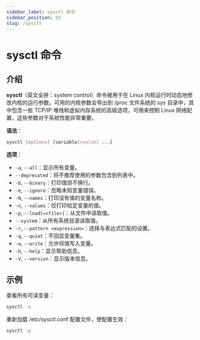 ```yaml
---
sidebar_label: sysctl 命令
sidebar_position: 53
slug: /sysctl
---
```


# sysctl 命令



## 介绍

**sysctl**（英文全拼：system control）命令被用于在 Linux 内核运行时动态地修改内核的运行参数。可用的内核参数会导出到 /proc 文件系统的 sys 目录中，其中包含一些 TCP/IP 堆栈和虚拟内存系统的高级选项，可用来控制 Linux 网络配置，这些参数对于系统性能非常重要。

**语法**：

```bash
sysctl [options] [variable[=value] ...]
```

**选项**：

- `-a`, `--all`：显示所有变量。
- `--deprecated`：将不推荐使用的参数包含到列表中。
- `-b`, `--binary`：打印值但不换行。
- `-e`, `--ignore`：忽略未知变量错误。
- `-N`, `--names`：打印没有值的变量名称。
- `-n`, `--values`：仅打印给定变量的值。
- `-p`, `--load[=<file>]`：从文件中读取值。
- `--system`：从所有系统目录读取值。
- `-r`, `--pattern <expression>`：选择与表达式匹配的设置。
- `-q`, `--quiet`：不回显变量集。
- `-w`, `--write`：允许将值写入变量。
- `-h`, `--help`：显示帮助信息。
- `-V`, `--version`：显示版本信息。



## 示例

查看所有可读变量：

```bash
sysctl -a
```

重新加载 /etc/sysctl.conf 配置文件，使配置生效：

```bash
sysctl -p
```

